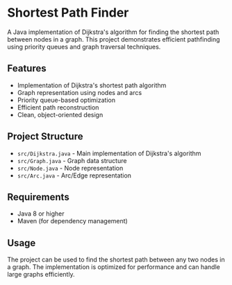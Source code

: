 # Shortest Path Finder

A Java implementation of Dijkstra's algorithm for finding the shortest path between nodes in a graph. This project demonstrates efficient pathfinding using priority queues and graph traversal techniques.

## Features

- Implementation of Dijkstra's shortest path algorithm
- Graph representation using nodes and arcs
- Priority queue-based optimization
- Efficient path reconstruction
- Clean, object-oriented design

## Project Structure

- `src/Dijkstra.java` - Main implementation of Dijkstra's algorithm
- `src/Graph.java` - Graph data structure
- `src/Node.java` - Node representation
- `src/Arc.java` - Arc/Edge representation

## Requirements

- Java 8 or higher
- Maven (for dependency management)

## Usage

The project can be used to find the shortest path between any two nodes in a graph. The implementation is optimized for performance and can handle large graphs efficiently.